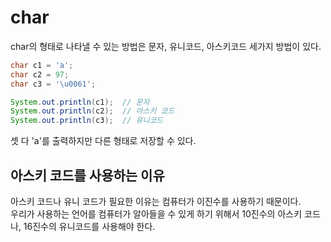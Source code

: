# char
char의 형태로 나타낼 수 있는 방법은 문자, 유니코드, 아스키코드 세가지 방법이 있다.

```java
char c1 = 'a';
char c2 = 97;
char c3 = '\u0061';

System.out.println(c1);  // 문자
System.out.println(c2);  // 아스키 코드
System.out.println(c3);  // 유니코드
```
셋 다 'a'를 출력하지만 다른 형태로 저장할 수 있다.   


## 아스키 코드를 사용하는 이유
아스키 코드나 유니 코드가 필요한 이유는 컴퓨터가 이진수를 사용하기 때문이다.   
우리가 사용하는 언어를 컴퓨터가 알아들을 수 있게 하기 위해서 10진수의 아스키 코드나, 16진수의 유니코드를 사용해야 한다.